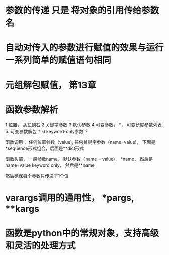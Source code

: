 # 参数的传递 只是 将对象的引用传给参数名

# 自动对传入的参数进行赋值的效果与运行一系列简单的赋值语句相同

# 元组解包赋值， 第13章


# 函数参数解析
1 位置， 从左到右
2 关键字参数
3 默认参数
4 可变参数， *， 可变长度参数列表.
5. 可变参数解包？
6 keyword-only参数？

函数调用： 任何位置参数（value), 任何关键字参数（name=value)， 下面是*sequence形式组合，后面是**dict形式

函数头部， 一般参数name， 默认参数（name = value)， *name， 然后是name=value keyword only， 然后是**name

然后确保每个参数只传递了1个值


# varargs调用的通用性， *pargs, **kargs

# 函数是python中的常规对象，支持高级和灵活的处理方式